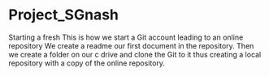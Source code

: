 # Project_SGnash
Starting a fresh
This is how we start a Git account leading to an online repository 
We create a readme our first document in the repository.
Then we create a folder on our c drive and clone the Git to it thus creating a local repository with a copy of the online repository.
